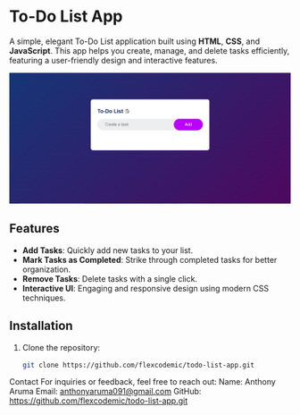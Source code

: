 # To-Do List App

A simple, elegant To-Do List application built using **HTML**, **CSS**, and **JavaScript**. This app helps you create, manage, and delete tasks efficiently, featuring a user-friendly design and interactive features.

![To-Do List Demo](To-Do-List-img.png)

## Features
- **Add Tasks**: Quickly add new tasks to your list.
- **Mark Tasks as Completed**: Strike through completed tasks for better organization.
- **Remove Tasks**: Delete tasks with a single click.
- **Interactive UI**: Engaging and responsive design using modern CSS techniques.

## Installation
1. Clone the repository:
   ```bash
   git clone https://github.com/flexcodemic/todo-list-app.git

Contact
For inquiries or feedback, feel free to reach out:
Name: Anthony Aruma
Email: anthonyaruma091@gmail.com
GitHub: https://github.com/flexcodemic/todo-list-app.git